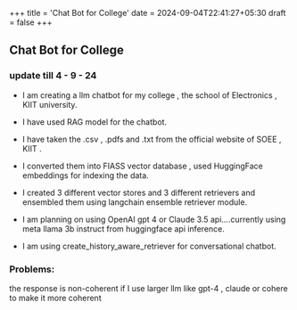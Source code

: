 +++
title = 'Chat Bot for College'
date = 2024-09-04T22:41:27+05:30
draft = false
+++

## Chat Bot for College

### update till 4 - 9 - 24

- I am creating a llm chatbot for my college , the school of Electronics , KIIT university.

- I have used RAG model for the chatbot.

- I have taken the .csv , .pdfs and .txt from the official website of SOEE , KIIT .

- I converted them into FIASS vector database , used HuggingFace embeddings for indexing the data.

- I created 3 different vector stores and 3 different retrievers and ensembled them using langchain ensemble retriever module.

- I am planning on using OpenAI gpt 4 or Claude 3.5 api....currently using meta llama 3b instruct from huggingface api inference.

- I am using create_history_aware_retriever for conversational chatbot.

### Problems:

the response is non-coherent if I use larger llm like gpt-4 , claude or cohere to make it more coherent
